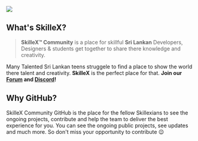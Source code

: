 ![](https://cdn.discordapp.com/attachments/755811777140490441/800378598057443348/yt_3.png)

## What's SkilleX?

> **SkilleX™ Community** is a place for skillful  **Sri Lankan** Developers, Designers & students get together to share there knowledge and creativity. 

Many Talented Sri Lankan teens struggele to find a place to show the world there talent and creativity. **SkilleX** is the perfect place for that. **Join our [Forum](https://forum.skillex.lk/)   and [Discord](https://discord.gg/jS98VWq)!** 

## Why GitHub?

SkilleX Community GitHub is the place for the fellow Skillexians to see the ongoing projects, contribute and help the team to deliver the best experience for you. You can see the ongoing public projects, see updates and much more. So don't miss your opportunity to contribute :wink:
